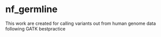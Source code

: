 # nf_germline
This work are created for calling variants out from human genome data following GATK bestpractice
